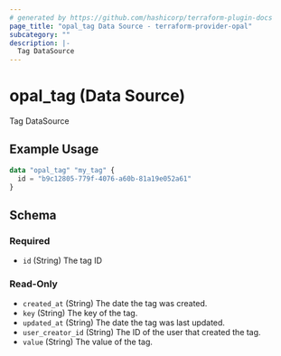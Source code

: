 ```yaml
---
# generated by https://github.com/hashicorp/terraform-plugin-docs
page_title: "opal_tag Data Source - terraform-provider-opal"
subcategory: ""
description: |-
  Tag DataSource
---
```


# opal_tag (Data Source)

Tag DataSource

## Example Usage

```terraform
data "opal_tag" "my_tag" {
  id = "b9c12805-779f-4076-a60b-81a19e052a61"
}
```

<!-- schema generated by tfplugindocs -->
## Schema

### Required

- `id` (String) The tag ID

### Read-Only

- `created_at` (String) The date the tag was created.
- `key` (String) The key of the tag.
- `updated_at` (String) The date the tag was last updated.
- `user_creator_id` (String) The ID of the user that created the tag.
- `value` (String) The value of the tag.


